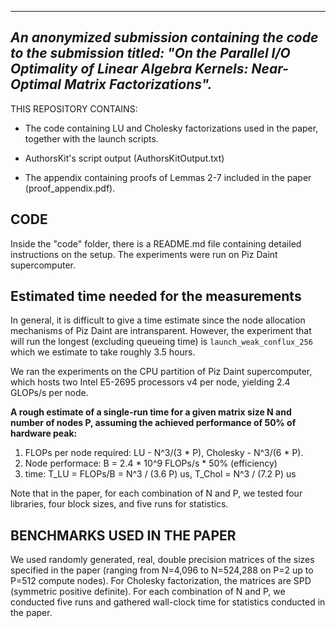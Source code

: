 ----------------------------------
***An anonymized submission containing the code to the submission titled: "On the Parallel I/O Optimality of Linear Algebra Kernels: Near-Optimal Matrix Factorizations".***
----------------------------------
THIS REPOSITORY CONTAINS:

- The code containing LU and Cholesky factorizations used in the paper, together with the launch scripts.

- AuthorsKit's script output (AuthorsKitOutput.txt)

- The appendix containing proofs of Lemmas 2-7 included in the paper (proof_appendix.pdf).


## CODE 

Inside the "code" folder, there is a README.md file containing detailed instructions on the setup. The experiments were run on Piz Daint supercomputer.

## Estimated time needed for the measurements
In general, it is difficult to give a time estimate since the node allocation mechanisms of Piz Daint are intransparent. However, the experiment that will run the longest (excluding queueing time) is `launch_weak_conflux_256` which we estimate to take roughly 3.5 hours.

We ran the experiments on the CPU partition of Piz Daint supercomputer, which hosts two Intel E5-2695 processors v4 per node, yielding 2.4 GLOPs/s per node.

**A rough estimate of a single-run time for a given matrix size N and number of nodes P, assuming the achieved performance of 50% of hardware peak:**   
1. FLOPs per node required: LU - N^3/(3 * P), Cholesky - N^3/(6 * P).
2. Node performace: B = 2.4 * 10^9 FLOPs/s * 50% (efficiency)
3. time: T_LU = FLOPs/B = N^3 / (3.6 P) us,  T_Chol = N^3 / (7.2 P) us

Note that in the paper, for each combination of N and P, we tested four libraries, four block sizes, and five runs for statistics.

## BENCHMARKS USED IN THE PAPER

We used randomly generated, real, double precision matrices of the sizes specified in the paper (ranging from N=4,096 to N=524,288 on P=2 up to P=512 compute nodes). For Cholesky factorization, the matrices are SPD (symmetric positive definite). For each combination of N and P, we conducted five runs and gathered wall-clock time for statistics conducted in the paper.

